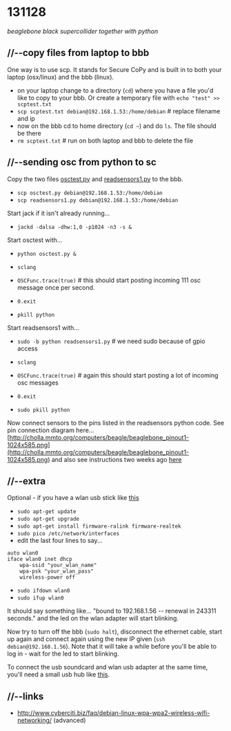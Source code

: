 131128
======

_beaglebone black supercollider together with python_

//--copy files from laptop to bbb
---------------------------------
One way is to use scp. It stands for Secure CoPy and is built in to both your laptop (osx/linux) and the bbb (linux).

* on your laptop change to a directory (`cd`) where you have a file you'd like to copy to your bbb. Or create a temporary file with `echo "test" >> scptest.txt`
* `scp scptest.txt debian@192.168.1.53:/home/debian` # replace filename and ip
* now on the bbb cd to home directory (`cd ~`) and do `ls`. The file should be there
* `rm scptest.txt` # run on both laptop and bbb to delete the file

//--sending osc from python to sc
---------------------------------
Copy the two files [osctest.py](https://raw.github.com/redFrik/udk10-Embedded_Systems/master/udk131128/osctest.py) and [readsensors1.py](https://raw.github.com/redFrik/udk10-Embedded_Systems/master/udk131128/readsensors1.py) to the bbb.

* `scp osctest.py debian@192.168.1.53:/home/debian`
* `scp readsensors1.py debian@192.168.1.53:/home/debian`

Start jack if it isn't already running...

* `jackd -dalsa -dhw:1,0 -p1024 -n3 -s &`

Start osctest with...

* `python osctest.py &`
* `sclang`
* `OSCFunc.trace(true)` # this should start posting incoming 111 osc message once per second.

* `0.exit`
* `pkill python`

Start readsensors1 with...

* `sudo -b python readsensors1.py` # we need sudo because of gpio access
* `sclang`
* `OSCFunc.trace(true)` # again this should start posting a lot of incoming osc messages

* `0.exit`
* `sudo pkill python`

Now connect sensors to the pins listed in the readsensors python code. See pin connection diagram here... [http://cholla.mmto.org/computers/beagle/beaglebone_pinout1-1024x585.png](http://cholla.mmto.org/computers/beagle/beaglebone_pinout1-1024x585.png) and also see instructions two weeks ago [here](https://github.com/redFrik/udk10-Embedded_Systems/tree/master/udk131114#--second-python-program)

//--extra
---------
Optional - if you have a wlan usb stick like [this](http://www.reichelt.de/WLAN-Adapter/LOGILINK-WL0084B/3/index.html?&ACTION=3&LA=5&ARTICLE=120745&GROUPID=770&artnr=LOGILINK+WL0084B)

* `sudo apt-get update`
* `sudo apt-get upgrade`
* `sudo apt-get install firmware-ralink firmware-realtek`
* `sudo pico /etc/network/interfaces`
* edit the last four lines to say...

```
auto wlan0
iface wlan0 inet dhcp
	wpa-ssid "your_wlan_name"
	wpa-psk "your_wlan_pass"
	wireless-power off
```

* `sudo ifdown wlan0`
* `sudo ifup wlan0`

It should say something like... "bound to 192.168.1.56 -- renewal in 243311 seconds." and the led on the wlan adapter will start blinking.

Now try to turn off the bbb (`sudo halt`), disconnect the ethernet cable, start up again and connect again using the new IP given (`ssh debian@192.168.1.56`). Note that it will take a while before you'll be able to log in - wait for the led to start blinking.

To connect the usb soundcard and wlan usb adapter at the same time, you'll need a small usb hub like [this](http://www.reichelt.de/USB-Hubs/MANHATTAN-160599/3//index.html?ARTICLE=94684).

//--links
---------
* <http://www.cyberciti.biz/faq/debian-linux-wpa-wpa2-wireless-wifi-networking/> (advanced)
